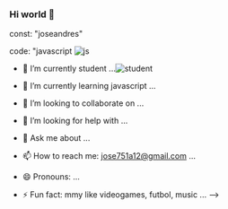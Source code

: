 ### Hi world 👋

const: "joseandres"


code: "javascript ![js](https://github.com/Joseandres23/joseandres23/assets/148077555/bd002965-433f-4801-90b1-e7dc44946886)


- 🔭 I’m currently student  ...![student](https://github.com/Joseandres23/joseandres23/assets/148077555/a4a02d6c-9878-48b3-a2fa-ac80247f0e73)

- 🌱 I’m currently learning javascript ...
- 👯 I’m looking to collaborate on ...
- 🤔 I’m looking for help with ...
- 💬 Ask me about ...
- 📫 How to reach me: jose751a12@gmail.com ...
- 😄 Pronouns: ...
- ⚡ Fun fact: mmy like videogames, futbol, music ...
-->
